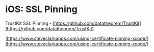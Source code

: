 # iOS: SSL Pinning

 TrustKit SSL Pinning - [https://github.com/datatheorem/TrustKit](https://github.com/datatheorem/TrustKit)

[https://www.steveclarkapps.com/using-certificate-pinning-xcode/](https://www.steveclarkapps.com/using-certificate-pinning-xcode/)




